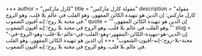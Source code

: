 +++
author = "كارل ماركس"
title = "مقولة كارل ماركس"
description = "مقولة كارل ماركس: إن الدين هو تنهيدة الكائن المقهور، وهو القلب في عالم بلا قلب، وهو الروح في محنة بلا روح؛ إنه أفيون الشعوب."
quote = '''إن الدين هو تنهيدة الكائن المقهور، وهو القلب في عالم بلا قلب، وهو الروح في محنة بلا روح؛ إنه أفيون الشعوب.'''
slug = "إن-الدين-هو-تنهيدة-الكائن-المقهور-وهو-القلب-في-عالم-بلا-قلب-وهو-الروح-في-محنة-بلا-روح؛-إنه-أفيون-الشعوب"
+++
إن الدين هو تنهيدة الكائن المقهور، وهو القلب في عالم بلا قلب، وهو الروح في محنة بلا روح؛ إنه أفيون الشعوب.
